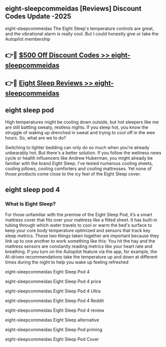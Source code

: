 ## eight-sleepcommeidas [Reviews​] Discount Codes Update -2025

eight-sleepcommeidas The Eight Sleep's temperature controls are great, and the vibrational alarm is really cool. But I could honestly give or take the Autopilot membership

## 👉🔴 [$500 Off Discount Codes >> eight-sleepcommeidas](http://download.freeplayer.one?title=eight-sleepcommeidas&ref=18-ES)

## 👉🔴 [Eight Sleep Reviews >> eight-sleepcommeidas](http://download.freeplayer.one?title=eight-sleepcommeidas&ref=18-ES)

## eight sleep pod

High temperatures might be cooling down outside, but hot sleepers like me are still battling sweaty, restless nights. If you sleep hot, you know the struggle of waking up drenched in sweat and trying to cool off in the wee hours. So, what are we to do?

Switching to lighter bedding can only do so much when you're already unbearably hot. But there's a better solution. If you follow the wellness news cycle or health influencers like Andrew Huberman, you might already be familiar with the brand Eight Sleep. I've tested numerous cooling sheets, cooling pillows, cooling comforters and cooling mattresses. Yet none of those products come close to the icy feel of the Eight Sleep cover.

## eight sleep pod 4

### What Is Eight Sleep?

For those unfamiliar with the premise of the Eight Sleep Pod, it’s a smart mattress cover that fits over your mattress like a fitted sheet. It has built-in tubing through which water travels to cool or warm the bed's surface to keep your core body temperature optimized and sensors that track key sleep metrics. Those two things taken together are important because they link up to one another to work something like this: You hit the hay and the mattress sensors are constantly reading metrics like your heart rate and breathing. If you turn on the Autopilot feature via the app, for example, the AI-driven recommendations take the temperature up and down at different times during the night to help you wake up feeling refreshed

eight-sleepcommeidas Eight Sleep Pod 4

eight-sleepcommeidas Eight Sleep Pod 4 price

eight-sleepcommeidas Eight Sleep Pod 4 Ultra

eight-sleepcommeidas Eight Sleep Pod 4 Reddit

eight-sleepcommeidas Eight Sleep Pod 4 review

eight-sleepcommeidas Eight Sleep alternative

eight-sleepcommeidas Eight Sleep Pod priming

eight-sleepcommeidas Eight Sleep Pod Cover